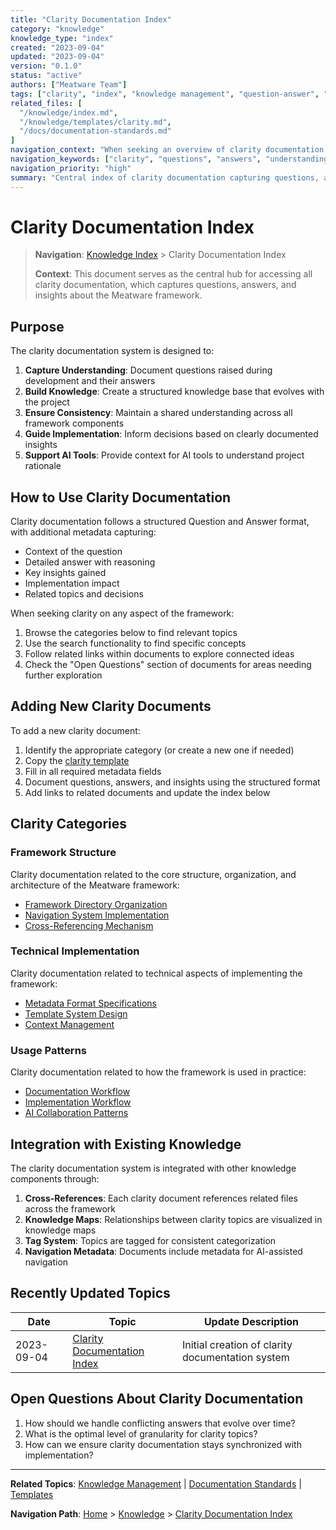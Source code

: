 ```yaml
---
title: "Clarity Documentation Index"
category: "knowledge"
knowledge_type: "index"
created: "2023-09-04"
updated: "2023-09-04"
version: "0.1.0"
status: "active"
authors: ["Meatware Team"]
tags: ["clarity", "index", "knowledge management", "question-answer", "documentation"]
related_files: [
  "/knowledge/index.md",
  "/knowledge/templates/clarity.md",
  "/docs/documentation-standards.md"
]
navigation_context: "When seeking an overview of clarity documentation and available Q&A resources"
navigation_keywords: ["clarity", "questions", "answers", "understanding", "knowledge base"]
navigation_priority: "high"
summary: "Central index of clarity documentation capturing questions, answers, and insights about various aspects of the Meatware framework"
---
```


# Clarity Documentation Index

> **Navigation**: [Knowledge Index](/knowledge/index.md) > Clarity Documentation Index
>
> **Context**: This document serves as the central hub for accessing all clarity documentation, which captures questions, answers, and insights about the Meatware framework.

## Purpose

The clarity documentation system is designed to:

1. **Capture Understanding**: Document questions raised during development and their answers
2. **Build Knowledge**: Create a structured knowledge base that evolves with the project
3. **Ensure Consistency**: Maintain a shared understanding across all framework components
4. **Guide Implementation**: Inform decisions based on clearly documented insights
5. **Support AI Tools**: Provide context for AI tools to understand project rationale

## How to Use Clarity Documentation

Clarity documentation follows a structured Question and Answer format, with additional metadata capturing:
- Context of the question
- Detailed answer with reasoning
- Key insights gained
- Implementation impact
- Related topics and decisions

When seeking clarity on any aspect of the framework:

1. Browse the categories below to find relevant topics
2. Use the search functionality to find specific concepts
3. Follow related links within documents to explore connected ideas
4. Check the "Open Questions" section of documents for areas needing further exploration

## Adding New Clarity Documents

To add a new clarity document:

1. Identify the appropriate category (or create a new one if needed)
2. Copy the [clarity template](/knowledge/templates/clarity.md)
3. Fill in all required metadata fields
4. Document questions, answers, and insights using the structured format
5. Add links to related documents and update the index below

## Clarity Categories

### Framework Structure

Clarity documentation related to the core structure, organization, and architecture of the Meatware framework:

- [Framework Directory Organization](/knowledge/clarity/framework-structure/directory-organization.md)
- [Navigation System Implementation](/knowledge/clarity/framework-structure/navigation-system.md)
- [Cross-Referencing Mechanism](/knowledge/clarity/framework-structure/cross-referencing.md)

### Technical Implementation

Clarity documentation related to technical aspects of implementing the framework:

- [Metadata Format Specifications](/knowledge/clarity/technical-implementation/metadata-formats.md)
- [Template System Design](/knowledge/clarity/technical-implementation/template-system.md)
- [Context Management](/knowledge/clarity/technical-implementation/context-management.md)

### Usage Patterns

Clarity documentation related to how the framework is used in practice:

- [Documentation Workflow](/knowledge/clarity/usage-patterns/documentation-workflow.md)
- [Implementation Workflow](/knowledge/clarity/usage-patterns/implementation-workflow.md)
- [AI Collaboration Patterns](/knowledge/clarity/usage-patterns/ai-collaboration.md)

## Integration with Existing Knowledge

The clarity documentation system is integrated with other knowledge components through:

1. **Cross-References**: Each clarity document references related files across the framework
2. **Knowledge Maps**: Relationships between clarity topics are visualized in knowledge maps
3. **Tag System**: Topics are tagged for consistent categorization
4. **Navigation Metadata**: Documents include metadata for AI-assisted navigation

## Recently Updated Topics

| Date | Topic | Update Description |
|------|-------|-------------------|
| 2023-09-04 | [Clarity Documentation Index](/knowledge/clarity/index.md) | Initial creation of clarity documentation system |

## Open Questions About Clarity Documentation

1. How should we handle conflicting answers that evolve over time?
2. What is the optimal level of granularity for clarity topics?
3. How can we ensure clarity documentation stays synchronized with implementation?

---

**Related Topics**: [Knowledge Management](/knowledge/index.md) | [Documentation Standards](/docs/documentation-standards.md) | [Templates](/templates/index.md)

**Navigation Path**: [Home](/index.md) > [Knowledge](/knowledge/index.md) > [Clarity Documentation Index](/knowledge/clarity/index.md)